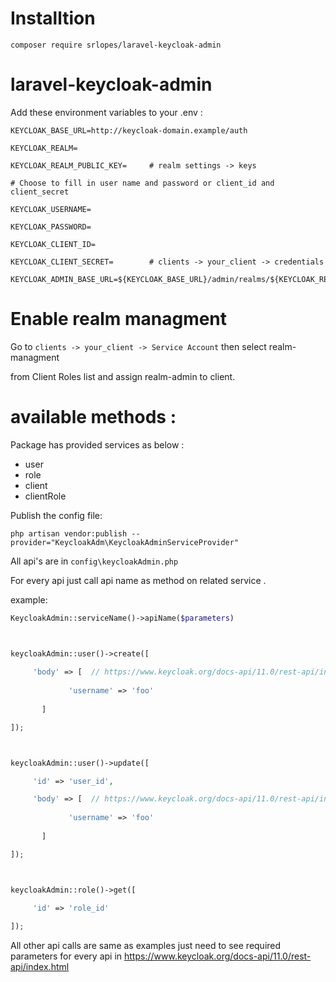 # Installtion

```
composer require srlopes/laravel-keycloak-admin
```

# laravel-keycloak-admin



Add these environment variables to your .env :


```
KEYCLOAK_BASE_URL=http://keycloak-domain.example/auth

KEYCLOAK_REALM=                

KEYCLOAK_REALM_PUBLIC_KEY=     # realm settings -> keys 
      
# Choose to fill in user name and password or client_id and client_secret

KEYCLOAK_USERNAME=

KEYCLOAK_PASSWORD=

KEYCLOAK_CLIENT_ID=      

KEYCLOAK_CLIENT_SECRET=        # clients -> your_client -> credentials 

KEYCLOAK_ADMIN_BASE_URL=${KEYCLOAK_BASE_URL}/admin/realms/${KEYCLOAK_REALM} 
```

# Enable realm managment

Go to ```clients -> your_client -> Service Account``` then select realm-managment

from Client Roles list and assign realm-admin to client.






# available methods : 


Package has provided services as below :

* user
* role
* client
* clientRole


Publish the config file:

````
php artisan vendor:publish --provider="KeycloakAdm\KeycloakAdminServiceProvider"
````


All api's are in ```config\keycloakAdmin.php```
 
For every api just call api name as method on related service .



example:
```php
KeycloakAdmin::serviceName()->apiName($parameters)



keycloakAdmin::user()->create([
      
     'body' => [  // https://www.keycloak.org/docs-api/11.0/rest-api/index.html#_userrepresentation
             
             'username' => 'foo'
              
       ]

]);



keycloakAdmin::user()->update([

     'id' => 'user_id',

     'body' => [  // https://www.keycloak.org/docs-api/11.0/rest-api/index.html#_userrepresentation
             
             'username' => 'foo'
              
       ]

]);



keycloakAdmin::role()->get([
      
     'id' => 'role_id'

]);
```

All other api calls are same as examples just need to see required parameters for every api in https://www.keycloak.org/docs-api/11.0/rest-api/index.html
